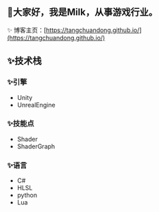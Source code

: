 ## 👋大家好，我是Milk，从事游戏行业。
✨
博客主页：[https://tangchuandong.github.io/](https://tangchuandong.github.io/)

## ✨技术栈
### ✨引擎
- Unity
- UnrealEngine

### ✨技能点
- Shader
- ShaderGraph

### ✨语言
- C#
- HLSL
- python
- Lua



<!--
**tangchuandong/tangchuandong** is a ✨ _special_ ✨ repository because its `README.md` (this file) appears on your GitHub profile.

Here are some ideas to get you started:

- 🔭 I’m currently working on ...
- 🌱 I’m currently learning ...
- 👯 I’m looking to collaborate on ...
- 🤔 I’m looking for help with ...
- 💬 Ask me about ...
- 📫 How to reach me: ...
- 😄 Pronouns: ...
- ⚡ Fun fact: ...
-->
